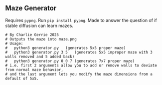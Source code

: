## Maze Generator

Requires `pypng`. Run `pip install pypng`. Made to answer the question of if stable diffusion can learn mazes.

```
# By Charlie Gerrie 2025
# Outputs the maze into maze.png
# Usage:
#   python3 generator.py   (generates 5x5 proper maze)
#   python3 generator.py 3 5   (generates 5x5 improper maze with 3 walls removed and 5 added back)
#   python3 generator.py 0 0 7 (generates 7x7 proper maze)
# i.e. first 2 arguments allow you to add or remove walls to deviate from normal maze behavior,
# and the last argument lets you modify the maze dimensions from a default of 5x5.
```
